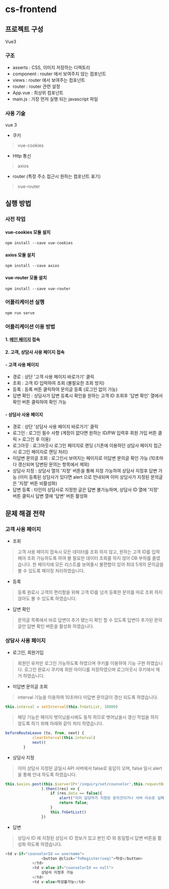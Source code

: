 # cs-frontend

## 프로젝트 구성
Vue3
### 구조
- asserts : CSS, 이미지 저장하는 디렉토리
- component : router 에서 보여주지 않는 컴포넌트
- views : router 에서 보여주는 컴포넌트
- router : router 관련 설정
- App.vue : 최상위 컴포넌트
- main.js : 가장 먼저 실행 되는 javascript 파일

### 사용 기술
vue 3
- 쿠키
> vue-cookies
- Http 통신 
> axios
- router (특정 주소 접근시 원하는 컴포넌트 표기)
> vue-router
## 실행 방법
### 사전 작업
#### vue-cookies 모듈 설치
```
npm install --save vue-cookies 
```
#### axios 모듈 설치
```
npm install --save axios
```
#### vue-router 모듈 설치
```
npm install --save vue-router
```
### 어플리케이션 실행
```
npm run serve
```
### 어플리케이션 이용 방법
#### 1. [메인 페이지](http://localhost:8081) 접속
#### 2. 고객, 상담사 사용 페이지 접속
#### - 고객 사용 페이지
- 경로 : 상단 '고객 사용 페이지 바로가기' 클릭
- 조회 : 고객 ID 입력하여 조회 (불필요한 조회 방지)
- 등록 : 등록 버튼 클릭하여 문의글 등록 (로그인 없이 가능)
- 답변 확인 : 상담사가 답변 등록시 확인을 원하는 고객 ID 조회후 '답변 확인' 열에서 확인 버튼 클릭하여 확인 가능
#### - 상담사 사용 페이지
- 경로 : 상단 '상담사 사용 페이지 바로가기' 클릭
- 로그인 : 로그인 필수 사항 (계정이 없다면 원하는 ID/PW 입력후 회원 가입 버튼 클릭 > 로그인 후 이용)
- 로그아웃 : 로그아웃시 로그인 페이지로 랜딩 (기존에 이용하던 상담사 페이지 접근시 로그인 페이지로 랜딩 처리)
- 미답변 문의글 조회 : 로그인시 보여지는 페이지로 미답변 문의글 확인 가능 (10초마다 갱신되며 답변된 문의는 항목에서 제외)
- 상담사 지정 : 상담사 열의 '지정' 버튼을 통해 지정 가능하여 상담사 지정후 답변 가능 (이미 등록된 상담사가 있다면 alert 으로 안내되며 이미 상담사가 지정된 문의글은 '지정' 버튼 비활성화)
- 답변 등록 : 타인이 상담사로 지정한 글은 답변 불가능하며, 상담사 ID 열에 '지정' 버튼 클릭시 답변 열에 '답변' 버튼 활성화
## 문제 해결 전략
### 고객 사용 페이지
- 조회
> 고객 사용 페이지 접속시 모든 데이터를 조회 하지 않고, 원하는 고객 ID를 입력 해야 조회 가능하도록 하여 불 필요한 데이터 조회를 하지 않아 DB 부하를 줄였습니다.
> 한 페이지에 모든 리스트를 보여줄시 불편함이 있어 최대 5개의 문의글을 볼 수 있도록 페이징 처리하였습니다.
- 등록
> 등록 완료시 고객의 편리함을 위해 고객 ID를 넘겨 등록한 문의를 따로 조회 하지 않아도 볼 수 있도록 하였습니다.
- 답변 확인
> 문의글 목록에서 바로 답변이 추가 됐는지 확인 할 수 있도록 답변이 추가된 문의글만 답변 확인 버튼을 활성화 하였습니다.
### 상담사 사용 페이지
- 로그인, 회원가입
> 회원인 유저만 로그인 가능하도록 하였으며 쿠키를 이용하여 기능 구현 하였습니다.
> 로그인 완료시 쿠키에 회원 아이디를 저장하였으며 로그아웃시 쿠키에서 제거 하였습니다.
- 미답변 문의글 조회
> interval 기능을 이용하여 10초마다 미답변 문의글이 갱신 되도록 하였습니다.
```js
this.interval = setInterval(this.fnGetList, 10000)
```
> 해당 기능은 페이지 벗이났을시에도 동작 하므로 벗어났을시 갱신 작업을 하지 않도록 하기 위해 아래와 같이 처리 하였습니다.
```js
beforeRouteLeave (to, from, next) {
            clearInterval(this.interval)
            next()
        }
```
- 상담사 지정
> 이미 상담사 지정된 글일시 API 서버에서 false로 응답이 오며, false 일시 alert 을 통해 안내 하도록 하였습니다.
```js
this.$axios.post(this.$serverIP+'/inquiry/set/counselor',this.requestBody
                ).then((res) => {
                    if (res.data == false){
                        alert("이미 담당자가 지정된 문의건이거나 서버 이슈로 실패 하였습니다.");
                        return false;
                    }
                    this.fnGetList()
                })
```
- 답변
> 상담사 ID 에 지정된 상담사 ID 정보가 있고 본인 ID 와 동일할시 답변 버튼을 활성화 하도록 하였습니다.
```js
<td v-if="counselorId == username">
                <button @click="fnRegister(seq)">작성</button>
            </td>
            <td v-else-if="counselorId == null">
                상담사 지정후 가능
            </td>
            <td v-else>작성불가능</td>
```